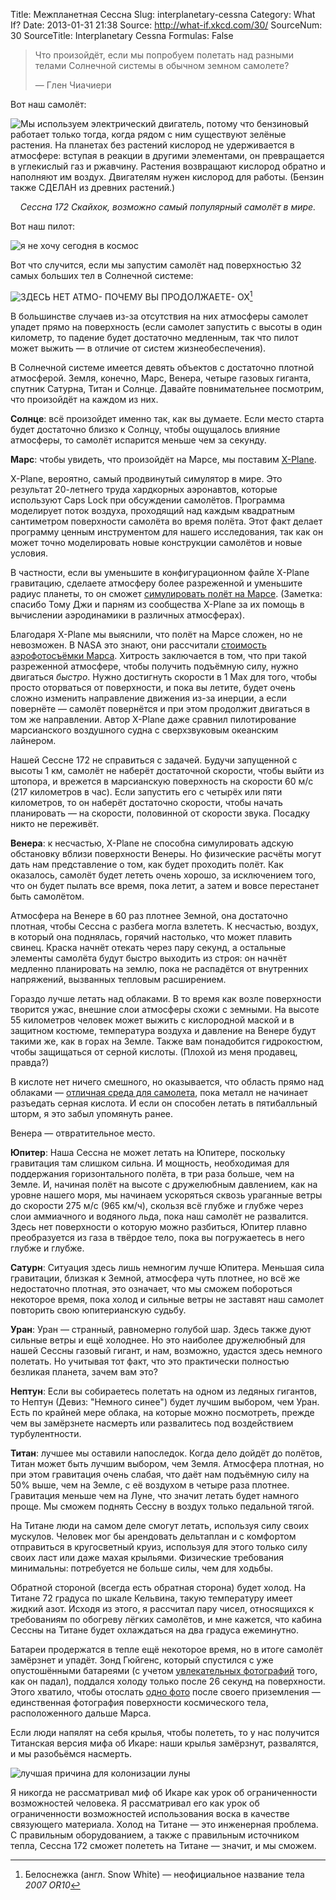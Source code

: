 Title: Межпланетная Сессна
Slug: interplanetary-cessna
Category: What If?
Date: 2013-01-31 21:38
Source: http://what-if.xkcd.com/30/
SourceNum: 30
SourceTitle: Interplanetary Cessna
Formulas: False

> Что произойдёт, если мы попробуем полетать над разными телами Солнечной системы в обычном земном самолете?
>
> — Глен Чиачиери

Вот наш самолёт:

![](/uploads/030-interplanetary-cessna/cessna_plane_ru.png "Мы используем электрический двигатель, потому что бензиновый работает только тогда, когда рядом с ним существуют зелёные растения. На планетах без растений кислород не удерживается в атмосфере: вступая в реакции в другими элементами, он превращается в углекислый газ и ржавчину. Растения возвращают кислород обратно и наполняют им воздух. Двигателям нужен кислород для работы. (Бензин также СДЕЛАН из древних растений.)")

_<center>Сессна 172 Скайхок, возможно самый популярный самолёт в мире.</center>_

Вот наш пилот:

![](/uploads/030-interplanetary-cessna/cessna_pilot_ru.png "я не хочу сегодня в космос")

Вот что случится, если мы запустим самолёт над поверхностью 32 самых больших тел в Солнечной системе:

<img class="illustration" alt="ЗДЕСЬ НЕТ АТМО- ПОЧЕМУ ВЫ ПРОДОЛЖАЕТЕ- ОХ" src="/uploads/030-interplanetary-cessna/cessna_results_ru.png" usemap="#planetmap" name="planetmap">[^1]
<map name="planetmap">
<area shape="rect" coords="0,3,96,103" href="javascript:void(0)" alt="[Пщщщ]" title="[Пщщщ]"></area>
<area shape="rect" coords="100,2,196,102" href="javascript:void(0)" alt="Зачем вы послали меня сюда" title="Зачем вы послали меня сюда"></area>
<area shape="rect" coords="200,3,296,103" href="javascript:void(0)" alt="Кажется, тут не лучше" title="Кажется, тут не лучше"></area>
<area shape="rect" coords="302,3,394,103" href="javascript:void(0)" alt="Эта планета – приквел Нептуна, по версии Джорджа Лукаса" title="Эта планета – приквел Нептуна, по версии Джорджа Лукаса"></area>
<area shape="rect" coords="0,106,96,204" href="javascript:void(0)" alt="Синий хорош, оставьте синий." title="Синий хорош, оставьте синий."></area>
<area shape="rect" coords="101,104,197,202" href="javascript:void(0)" alt="Довольно трудно летать на Земле, ведь я не умею управлять этой штукой." title="Довольно трудно летать на Земле, ведь я не умею управлять этой штукой."></area>
<area shape="rect" coords="200,104,296,202" href="javascript:void(0)" alt="aaaaaaaaaaaaaaaaaaa" title="aaaaaaaaaaaaaaaaaaa"></area>
<area shape="rect" coords="302,104,394,202" href="javascript:void(0)" alt="Нам действительно следует это делать? У нас есть симуляторы." title="Нам действительно следует это делать? У нас есть симуляторы."></area>
<area shape="rect" coords="0,205,97,303" href="javascript:void(0)" alt="Дерьмо, тут нет--" title="Дерьмо, тут нет--"></area>
<area shape="rect" coords="101,205,197,303" href="javascript:void(0)" alt="Уииииии! Хм, да тут холодновато." title="Уииииии! Хм, да тут холодновато."></area>
<area shape="rect" coords="201,205,298,303" href="javascript:void(0)" alt="Ещё один без атм--" title="Ещё один без атм--"></area>
<area shape="rect" coords="301,205,394,303" href="javascript:void(0)" alt="aaaaaaaaAAAAAAAAA" title="aaaaaaaaAAAAAAAAA"></area>
<area shape="rect" coords="0,306,96,404" href="javascript:void(0)" alt="Самое уродливое космическое тело солнечной системы" title="Самое уродливое космическое тело солнечной системы"></area>
<area shape="rect" coords="100,306,196,404" href="javascript:void(0)" alt="Хорошо, а у нас действительно есть--" title="Хорошо, а у нас действительно есть--"></area>
<area shape="rect" coords="200,306,296,404" href="javascript:void(0)" alt="нужно ли нам всё это--" title="нужно ли нам всё это--"></area>
<area shape="rect" coords="302,306,394,404" href="javascript:void(0)" alt="Погодите, а можем ли мы--" title="Погодите, а можем ли мы--"></area>
<area shape="rect" coords="0,406,96,504" href="javascript:void(0)" alt="Только не ЕЩЁ один без--" title="Только не ЕЩЁ один без--"></area>
<area shape="rect" coords="100,406,196,504" href="javascript:void(0)" alt="Ладно, слушайте, я не--" title="Ладно, слушайте, я не--"></area>
<area shape="rect" coords="201,406,297,504" href="javascript:void(0)" alt="Я не записывался в--" title="Я не записывался в--"></area>
<area shape="rect" coords="303,406,394,504" href="javascript:void(0)" alt="не записывался--" title="не записывался--"></area>
<area shape="rect" coords="0,508,96,606" href="javascript:void(0)" alt="ПРЕКРАТИТЕ ВЫ--" title="ПРЕКРАТИТЕ ВЫ--"></area>
<area shape="rect" coords="99,506,195,604" href="javascript:void(0)" alt="ОСТАНОВИТЕСЬ РАДИ--" title="ОСТАНОВИТЕСЬ РАДИ--"></area>
<area shape="rect" coords="199,506,295,604" href="javascript:void(0)" alt="Только не ещё один--" title="Только не ещё один--"></area>
<area shape="rect" coords="302,506,394,604" href="javascript:void(0)" alt="AAAAAAAA--" title="AAAAAAAA--"></area>
<area shape="rect" coords="0,609,95,705" href="javascript:void(0)" alt="Харон меня убьёт?" title="Харон меня убьёт?"></area>
<area shape="rect" coords="99,606,196,704" href="javascript:void(0)" alt="Я даже не знаю где--" title="Я даже не знаю где--"></area>
<area shape="rect" coords="201,608,298,706" href="javascript:void(0)" alt="Мы же почти за--" title="Мы же почти за--"></area>
<area shape="rect" coords="302,607,394,705" href="javascript:void(0)" alt="Да у этого даже названия нет!" title="Да у этого даже названия нет!"></area>
<area shape="rect" coords="1,708,94,800" href="javascript:void(0)" alt="Можно мне хоть--" title="Можно мне хоть--"></area>
<area shape="rect" coords="102,708,195,800" href="javascript:void(0)" alt="Что вы хот--" title="Что вы хот--"></area>
<area shape="rect" coords="202,708,295,800" href="javascript:void(0)" alt="Вы хотите за--" title="Вы хотите за--"></area>
<area shape="rect" coords="301,708,394,800" href="javascript:void(0)" alt="Вы могли бы обойтись и десятью. Серьёзно, хватило бы и десяти." title="Вы могли бы обойтись и десятью. Серьёзно, хватило бы и десяти."></area>
</map>

В большинстве случаев из-за отсутствия на них атмосферы самолет упадет прямо на поверхность (если самолет запустить с высоты в один километр, то падение будет достаточно медленным, так что пилот может выжить — в отличие от систем жизнеобеспечения).

В Солнечной системе имеется девять объектов с достаточно плотной атмосферой. Земля, конечно, Марс, Венера, четыре газовых гиганта, спутник Сатурна, Титан и Солнце. Давайте повнимательнее посмотрим, что произойдёт на каждом из них.

**Солнце**: всё произойдет именно так, как вы думаете. Если место старта будет достаточно близко к Солнцу, чтобы ощущалось влияние атмосферы, то самолёт испарится меньше чем за секунду.

**Марс**: чтобы увидеть, что произойдёт на Марсе, мы поставим [X-Plane](http://www.x-plane.com/desktop/home/?utm_expid=25103718-8).

X-Plane, вероятно, самый продвинутый симулятор в мире. Это результат 20-летнего труда хардкорных аэронавтов, которые используют Caps Lock при обсуждении самолётов. Программа моделирует поток воздуха, проходящий над каждым квадратным сантиметром поверхности самолёта во время полёта. Этот факт делает программу ценным инструментом для нашего исследования, так как он может точно моделировать новые конструкции самолётов и новые условия.

В частности, если вы уменьшите в конфигурационном файле X-Plane гравитацию, сделаете атмосферу более разреженной и уменьшите радиус планеты, то он сможет [симулировать полёт на Марсе](http://www.x-plane.com/adventures/mars.html). (Заметка: спасибо Тому Джи и парням из сообщества X-Plane за их помощь в вычислении аэродинамики в различных атмосферах).

Благодаря X-Plane мы выяснили, что полёт на Марсе сложен, но не невозможен. В NASA это знают, они рассчитали [стоимость аэрофотосъёмки Марса](http://marsairplane.larc.nasa.gov/). Хитрость заключается в том, что при такой разреженной атмосфере, чтобы получить подъёмную силу, нужно двигаться _быстро_. Нужно достигнуть скорости в 1 Мах для того, чтобы просто оторваться от поверхности, и пока вы летите, будет очень сложно изменить направление движения из-за инерции, а если повернёте — самолёт повернётся и при этом продолжит двигаться в том же направлении. Автор X-Plane даже сравнил пилотирование марсианского воздушного судна с сверхзвуковым океанским лайнером.

Нашей Сессне 172 не справиться с задачей. Будучи запущенной с высоты 1 км, самолёт не наберёт достаточной скорости, чтобы выйти из штопора, и врежется в марсианскую поверхность на скорости 60 м/с (217 километров в час). Если запустить его с четырёх или пяти километров, то он наберёт достаточно скорости, чтобы начать планировать — на скорости, половинной от скорости звука. Посадку никто не переживёт.

**Венера**: к несчастью, X-Plane не способна симулировать адскую обстановку вблизи поверхности Венеры. Но физические расчёты могут дать нам представление о том, как будет проходить полёт. Как оказалось, самолёт будет лететь очень хорошо, за исключением того, что он будет пылать все время, пока летит, а затем и вовсе перестанет быть самолётом.

Атмосфера на Венере в 60 раз плотнее Земной, она достаточно плотная, чтобы Сессна с разбега могла взлететь. К несчастью, воздух, в который она поднялась, горячий настолько, что может плавить свинец. Краска начнёт отекать через пару секунд, а остальные элементы самолёта будут быстро выходить из строя: он начнёт медленно планировать на землю, пока не распадётся от внутренних напряжений, вызванных тепловым расширением.

Гораздо лучше летать над облаками. В то время как возле поверхности творится ужас, внешние слои атмосферы схожи с земными. На высоте 55 километров человек может выжить с кислородной маской и в защитном костюме, температура воздуха и давление на Венере будут такими же, как в горах на Земле. Также вам понадобится гидрокостюм, чтобы защищаться от серной кислоты. (Плохой из меня продавец, правда?)

В кислоте нет ничего смешного, но оказывается, что область прямо над облаками — [отличная среда для самолета](http://ntrs.nasa.gov/archive/nasa/casi.ntrs.nasa.gov/20030003716_2002108457.pdf), пока металл не начинает разъедать серная кислота. И если он способен летать в пятибалльный шторм, я это забыл упомянуть ранее.

Венера — отвратительное место.

**Юпитер**: Наша Сессна не может летать на Юпитере, поскольку гравитация там слишком сильна. И мощность, необходимая для поддержания горизонтального полёта, в три раза больше, чем на Земле. И, начиная полёт на высоте с дружелюбным давлением, как на уровне нашего моря, мы начинаем ускоряться сквозь ураганные ветры до скорости 275 м/с (965 км/ч), скользя всё глубже и глубже через слои аммиачного и водяного льда, пока наш самолёт не развалится. Здесь нет поверхности о которую можно разбиться, Юпитер плавно преобразуется из газа в твёрдое тело, пока вы погружаетесь в него глубже и глубже.

**Сатурн**: Ситуация здесь лишь немногим лучше Юпитера. Меньшая сила гравитации, близкая к Земной, атмосфера чуть плотнее, но всё же недостаточно плотная, это означает, что мы сможем побороться некоторое время, пока холод и сильные ветры не заставят наш самолет повторить свою юпитерианскую судьбу.

**Уран**: Уран — странный, равномерно голубой шар. Здесь также дуют сильные ветры и ещё холоднее. Но это наиболее дружелюбный для нашей Сессны газовый гигант, и нам, возможно, удастся здесь немного полетать. Но учитывая тот факт, что это практически полностью безликая планета, зачем вам это?

**Нептун**: Если вы собираетесь полетать на одном из ледяных гигантов, то Нептун (Девиз: "Немного синее") будет лучшим выбором, чем Уран. Есть по крайней мере облака, на которые можно посмотреть, прежде чем вы замёрзнете насмерть или развалитесь под воздействием турбулентности.

**Титан**: лучшее мы оставили напоследок. Когда дело дойдёт до полётов, Титан может быть лучшим выбором, чем Земля. Атмосфера плотная, но при этом гравитация очень слабая, что даёт нам подъёмную силу на 50% выше, чем на Земле, с её воздухом в четыре раза плотнее. Гравитация меньше чем на Луне, что значит летать будет намного проще. Мы сможем поднять Сессну в воздух только педальной тягой.

На Титане люди на самом деле смогут летать, используя силу своих мускулов. Человек мог бы арендовать дельтаплан и с комфортом отправиться в кругосветный круиз, используя для этого только силу своих ласт или даже махая крыльями. Физические требования минимальны: потребуется не больше силы, чем для ходьбы.

Обратной стороной (всегда есть обратная сторона) будет холод. На Титане 72 градуса по шкале Кельвина, такую температуру имеет жидкий азот. Исходя из этого, я рассчитал пару чисел, относящихся к требованиям по обогреву лёгких самолётов, и мне кажется, что кабина Сессны на Титане будет охлаждаться на два градуса ежеминутно.

Батареи продержатся в тепле ещё некоторое время, но в итоге самолёт замёрзнет и упадёт. Зонд Гюйгенс, который спустился с уже опустошёнными батареями (с учетом [увлекательных фотографий](http://www.beugungsbild.de/huygens/huygens.html) того, как он падал), поддался холоду только после 26 секунд на поверхности. Этого хватило, чтобы отослать [одно фото](http://www.esa.int/Our_Activities/Space_Science/Cassini-Huygens/New_images_from_Titan) после своего приземления — единственная фотография поверхности космического тела, расположенного дальше Марса.

Если люди напялят на себя крылья, чтобы полететь, то у нас получится Титанская версия мифа об Икаре: наши крылья замёрзнут, развалятся, и мы разобьёмся насмерть.

![](/uploads/030-interplanetary-cessna/cessna_icarus.png "лучшая причина для колонизации луны")

Я никогда не рассматривал миф об Икаре как урок об ограниченности возможностей человека. Я рассматривал его как урок об ограниченности возможностей использования воска в качестве связующего материала. Холод на Титане — это инженерная проблема. С правильным оборудованием, а также с правильным источником тепла, Сессна 172 сможет полететь на Титане — значит, и мы сможем.

[^1]: Белоснежка (англ. Snow White) — неофициальное название тела _2007 OR10_
